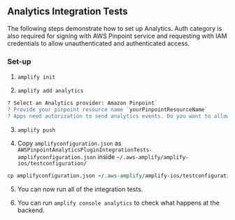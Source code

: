 ## Analytics Integration Tests

The following steps demonstrate how to set up Analytics. Auth category is also required for signing with AWS Pinpoint service and requesting with IAM credentials to allow unauthenticated and authenticated access.

### Set-up

1. `amplify init`

2. `amplify add analytics`

```perl
? Select an Analytics provider: Amazon Pinpoint`
? Provide your pinpoint resource name `yourPinpointResourceName`
? Apps need autorization to send analytics events. Do you want to allow guests and unauthenticated users to send analytics events? (we recommend you allow this when getting started) `Yes`
```

3. `amplify push`

4. Copy `amplifyconfiguration.json` as `AWSPinpointAnalyticsPluginIntegrationTests-amplifyconfiguration.json` inside `~/.aws-amplify/amplify-ios/testconfiguration/`

```perl
cp amplifyconfiguration.json ~/.aws-amplify/amplify-ios/testconfiguration/AWSPinpointAnalyticsPluginIntegrationTests-amplifyconfiguration.json
```

5. You can now run all of the integration tests. 

6. You can run `amplify console analytics` to check what happens at the backend. 
